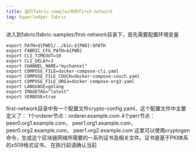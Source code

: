 ```yaml
---
title: 运行fabric-samples中的first-network
tag: hyperledger fabric
---
```


进入到fabric/fabric-samples/first-network目录下，首先需要配置环境变量
```
export PATH=${PWD}/../bin:${PWD}:$PATH
export FABRIC_CFG_PATH=${PWD}
export CLI_TIMEOUT=10
export CLI_DELAY=3
export CHANNEL_NAME="mychannel"
export COMPOSE_FILE=docker-compose-cli.yaml
export COMPOSE_FILE_COUCH=docker-compose-couch.yaml
export COMPOSE_FILE_ORG3=docker-compose-org3.yaml
export LANGUAGE=golang
export IMAGETAG="latest"
export VERBOSE=true
```
first-network目录中有一个配置文件crypto-config.yaml，这个配置文件中主要定义了：
1个orderer节点：orderer.example.com
4个perr节点：peer0.org1.example.com， peer1.org1.example.com， peer0.org2.example.com， peer1.org2.example.com
这里可以使用cryptogen命令，生成这个区块链网络所需要的一系列证书及相关文件。证书是基于PKI体系的x509格式证书。
在执行前请确认当前